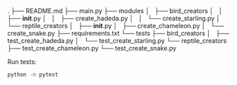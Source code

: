 .
├── README.md
├── main.py
├── modules
│   ├── bird_creators
│   │   ├── __init__.py
│   │   ├── create_hadeda.py
│   │   └── create_starling.py
│   └── reptile_creators
│       ├── __init__.py
│       ├── create_chameleon.py
│       └── create_snake.py
├── requirements.txt
└── tests
    ├── bird_creators
    │   ├── test_create_hadeda.py
    │   └── test_create_starling.py
    └── reptile_creators
        ├── test_create_chameleon.py
        └── test_create_snake.py

Run tests:
```bash
python -m pytest
```

